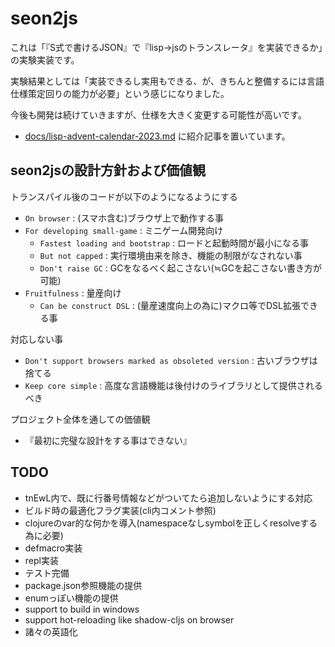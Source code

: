 # seon2js

これは「『S式で書けるJSON』で『lisp->jsのトランスレータ』を実装できるか」の実験実装です。

実験結果としては「実装できるし実用もできる、が、きちんと整備するには言語仕様策定回りの能力が必要」という感じになりました。

今後も開発は続けていきますが、仕様を大きく変更する可能性が高いです。

- [docs/lisp-advent-calendar-2023.md](docs/lisp-advent-calendar-2023.md) に紹介記事を置いています。


## seon2jsの設計方針および価値観

トランスパイル後のコードが以下のようになるようにする

- `On browser` : (スマホ含む)ブラウザ上で動作する事
- `For developing small-game` : ミニゲーム開発向け
    - `Fastest loading and bootstrap` : ロードと起動時間が最小になる事
    - `But not capped` : 実行環境由来を除き、機能の制限がなされない事
    - `Don't raise GC` : GCをなるべく起こさない(≒GCを起こさない書き方が可能)
- `Fruitfulness` : 量産向け
    - `Can be construct DSL` : (量産速度向上の為に)マクロ等でDSL拡張できる事


対応しない事

- `Don't support browsers marked as obsoleted version` : 古いブラウザは捨てる
- `Keep core simple` : 高度な言語機能は後付けのライブラリとして提供されるべき


プロジェクト全体を通しての価値観

- 『最初に完璧な設計をする事はできない』


## TODO

- tnEwL内で、既に行番号情報などがついてたら追加しないようにする対応
- ビルド時の最適化フラグ実装(cli内コメント参照)
- clojureのvar的な何かを導入(namespaceなしsymbolを正しくresolveする為に必要)
- defmacro実装
- repl実装
- テスト完備
- package.json参照機能の提供
- enumっぽい機能の提供
- support to build in windows
- support hot-reloading like shadow-cljs on browser
- 諸々の英語化


